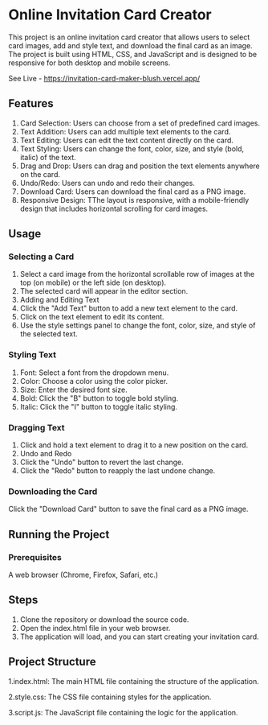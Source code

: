 # Online Invitation Card Creator

This project is an online invitation card creator that allows users to select card images, add and style text, and download the final card as an image. The project is built using HTML, CSS, and JavaScript and is designed to be responsive for both desktop and mobile screens.

See Live - https://invitation-card-maker-blush.vercel.app/

## Features

1. Card Selection: Users can choose from a set of predefined card images.
2. Text Addition: Users can add multiple text elements to the card.
3. Text Editing: Users can edit the text content directly on the card.
4. Text Styling: Users can change the font, color, size, and style (bold, italic) of the text.
5. Drag and Drop: Users can drag and position the text elements anywhere on the card.
6. Undo/Redo: Users can undo and redo their changes.
7. Download Card: Users can download the final card as a PNG image.
8. Responsive Design: TThe layout is responsive, with a mobile-friendly design that includes horizontal scrolling for card images.

## Usage

### Selecting a Card

1. Select a card image from the horizontal scrollable row of images at the top (on mobile) or the left side (on desktop).
2. The selected card will appear in the editor section.
3. Adding and Editing Text
4. Click the "Add Text" button to add a new text element to the card.
5. Click on the text element to edit its content.
6. Use the style settings panel to change the font, color, size, and style of the selected text.

### Styling Text
1. Font: Select a font from the dropdown menu.
2. Color: Choose a color using the color picker.
3. Size: Enter the desired font size.
4. Bold: Click the "B" button to toggle bold styling.
5. Italic: Click the "I" button to toggle italic styling.

### Dragging Text

1. Click and hold a text element to drag it to a new position on the card.
2. Undo and Redo
3. Click the "Undo" button to revert the last change.
4. Click the "Redo" button to reapply the last undone change.

### Downloading the Card

 Click the "Download Card" button to save the final card as a PNG image.

## Running the Project
### Prerequisites
A web browser (Chrome, Firefox, Safari, etc.)

## Steps
1. Clone the repository or download the source code.
2. Open the index.html file in your web browser.
3. The application will load, and you can start creating your invitation card.

## Project Structure
1.index.html: The main HTML file containing the structure of the application.

2.style.css: The CSS file containing styles for the application.

3.script.js: The JavaScript file containing the logic for the application.
